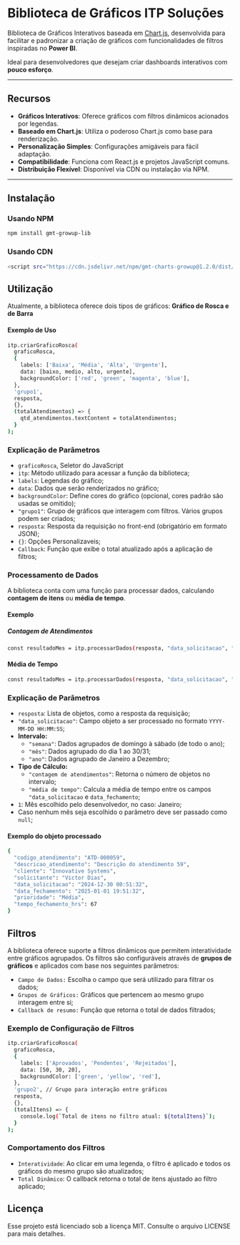 # Biblioteca de Gráficos ITP Soluções

Biblioteca de Gráficos Interativos baseada em [Chart.js](https://www.chartjs.org/), desenvolvida para facilitar e padronizar a criação de gráficos com funcionalidades de filtros inspiradas no **Power BI**.  

Ideal para desenvolvedores que desejam criar dashboards interativos com **pouco esforço**.

---

## Recursos

- **Gráficos Interativos**: Oferece gráficos com filtros dinâmicos acionados por legendas.
- **Baseado em Chart.js**: Utiliza o poderoso Chart.js como base para renderização.
- **Personalização Simples**: Configurações amigáveis para fácil adaptação.
- **Compatibilidade**: Funciona com React.js e projetos JavaScript comuns.
- **Distribuição Flexível**: Disponível via CDN ou instalação via NPM.

---

## Instalação

### Usando NPM
```bash
npm install gmt-growup-lib
```

### Usando CDN
```bash
<script src="https://cdn.jsdelivr.net/npm/gmt-charts-growup@1.2.0/dist/index.umd.js" defer></script>
```

## Utilização
Atualmente, a biblioteca oferece dois tipos de gráficos: **Gráfico de Rosca e de Barra**

#### Exemplo de Uso
```bash
itp.criarGraficoRosca(
  graficoRosca,
  {
    labels: ['Baixa', 'Média', 'Alta', 'Urgente'],
    data: [baixo, medio, alto, urgente],
    backgroundColor: ['red', 'green', 'magenta', 'blue'],
  },
  'grupo1',
  resposta,
  {},
  (totalAtendimentos) => {
    qtd_atendimentos.textContent = totalAtendimentos;
  }
);
```

### Explicação de Parâmetros
<ul>
  <li><code>graficoRosca</code>, Seletor do JavaScript</li>
  <li><code>itp</code>: Método utilizado para acessar a função da biblioteca;</li>
  <li><code>labels</code>: Legendas do gráfico;</li>
  <li><code>data</code>: Dados que serão renderizados no gráfico;</li>
  <li><code>backgroundColor</code>: Define cores do gráfico (opcional, cores padrão são usadas se omitido);</li>
  <li><code>"grupo1"</code>: Grupo de gráficos que interagem com filtros. Vários grupos podem ser criados;</li>
  <li><code>resposta</code>: Resposta da requisição no front-end (obrigatório em formato JSON);</li>
  <li><code>{}</code>: Opções Personalizaveis;</li>
  <li><code>Callback</code>: Função que exibe o total atualizado após a aplicação de filtros;</li>
</ul>

### Processamento de Dados
A biblioteca conta com uma função para processar dados, calculando **contagem de itens** ou **média de tempo**.

#### Exemplo
##### Contagem de Atendimentos
```bash
const resultadoMes = itp.processarDados(resposta, "data_solicitacao", "mês", "contagem de atendimentos", 1);
```
#### Média de Tempo
```bash
const resultadoMes = itp.processarDados(resposta, "data_solicitacao", "mês", "média de tempo", 1, "data_fechamento");
```

### Explicação de Parâmetros
<ul>
  <li><code>resposta</code>: Lista de objetos, como a resposta da requisição;</li>
  <li><code>"data_solicitacao"</code>: Campo objeto a ser processado no formato <code>YYYY-MM-DD HH:MM:SS</code>;</li>
  <li>
    <strong>Intervalo:</strong>
    <ul>
      <li><code>"semana"</code>: Dados agrupados de domingo à sábado (de todo o ano);</li>
      <li><code>"mês"</code>: Dados agrupado do dia 1 ao 30/31;</li>
      <li><code>"ano"</code>: Dados agrupado de Janeiro a Dezembro;</li>
    </ul>
  </li>
  <li>
    <strong>Tipo de Cálculo:</strong>
    <ul>
      <li><code>"contagem de atendimentos"</code>: Retorna o número de objetos no intervalo;</li>
      <li><code>"média de tempo"</code>: Calcula a média de tempo entre os campos <code>"data_solicitacao</code> e <code>data_fechamento</code>;</li>
    </ul>
  </li>
  <li><code>1</code>: Mês escolhido pelo desenvolvedor, no caso: Janeiro;</li>
  <li>Caso nenhum mês seja escolhido o parâmetro deve ser passado como <code>null</code>;</li>
</ul>

#### Exemplo do objeto processado
```bash
{
  "codigo_atendimento": "ATD-000059",
  "descricao_atendimento": "Descrição do atendimento 59",
  "cliente": "Innovative Systems",
  "solicitante": "Victor Dias",
  "data_solicitacao": "2024-12-30 00:51:32",
  "data_fechamento": "2025-01-01 19:51:32",
  "prioridade": "Média",
  "tempo_fechamento_hrs": 67
}
```

## Filtros
A biblioteca oferece suporte a filtros dinâmicos que permitem interatividade entre gráficos agrupados.
Os filtros são configuráveis através de **grupos de gráficos** e aplicados com base nos seguintes parâmetros:
<ul>
  <li><code>Campo de Dados:</code> Escolha o campo que será utilizado para filtrar os dados;</li>
  <li><code>Grupos de Gráficos:</code> Gráficos que pertencem ao mesmo grupo interagem entre si;</li>
  <li><code>Callback de resumo:</code> Função que retorna o total de dados filtrados;</li>
</ul>

### Exemplo de Configuração de Filtros
```bash
itp.criarGraficoRosca(
  graficoRosca,
  {
    labels: ['Aprovados', 'Pendentes', 'Rejeitados'],
    data: [50, 30, 20],
    backgroundColor: ['green', 'yellow', 'red'],
  },
  'grupo2', // Grupo para interação entre gráficos
  resposta,
  {},
  (totalItens) => {
    console.log(`Total de itens no filtro atual: ${totalItens}`);
  }
);
```
### Comportamento dos Filtros
<ul>
  <li><code>Interatividade</code>: Ao clicar em uma legenda, o filtro é aplicado e todos os gráficos do mesmo grupo são atualizados;</li>
  <li><code>Total Dinâmico</code>: O callback retorna o total de itens ajustado ao filtro aplicado;</li>
</ul>

## Licença
Esse projeto está licenciado sob a licença MIT. Consulte o arquivo LICENSE para mais detalhes.
